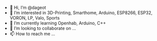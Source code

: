 - 👋 Hi, I’m @dageot
- 👀 I’m interested in 3D-Printing, Smarthome, Arduino, ESP8266, ESP32, VORON, LP, Valo, Sports
- 🌱 I’m currently learning Openhab, Arduino, C++
- 💞️ I’m looking to collaborate on ...
- 📫 How to reach me ...

<!---
dageot/dageot is a ✨ special ✨ repository because its `README.md` (this file) appears on your GitHub profile.
You can click the Preview link to take a look at your changes.
--->
